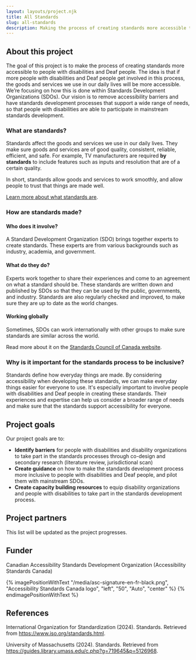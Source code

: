 ```yaml
---
layout: layouts/project.njk
title: All Standards
slug: all-standards
description: Making the process of creating standards more accessible to people with disabilities and Deaf people.
---
```

## About this project

The goal of this project is to make the process of creating standards more accessible to people with disabilities and Deaf people. The idea is that if more people with disabilities and Deaf people get involved in this process, the goods and services we use in our daily lives will be more accessible. We’re focusing on how this is done within Standards Development Organizations (SDOs). Our vision is to remove accessibility barriers and have standards development processes that support a wide range of needs, so that people with disabilities are able to participate in mainstream standards development.

### What are standards?

Standards affect the goods and services we use in our daily lives. They make sure goods and services are of good quality, consistent, reliable, efficient, and safe. For example, TV manufacturers are required **by standards** to include features such as inputs and resolution that are of a certain quality.

In short, standards allow goods and services to work smoothly, and allow people to trust that things are made well.

[Learn more about what standards are](https://youtu.be/S47SCjCYJHo?si=VY\_Y8Yv4Z4kmKDcG).

### How are standards made?

#### Who does it involve?

A Standard Development Organization (SDO) brings together experts to create standards. These experts are from various backgrounds such as industry, academia, and government.

#### What do they do?

Experts work together to share their experiences and come to an agreement on what a standard should be. These standards are written down and published by SDOs so that they can be used by the public, governments, and industry. Standards are also regularly checked and improved, to make sure they are up to date as the world changes.

#### Working globally

Sometimes, SDOs can work internationally with other groups to make sure standards are similar across the world.

Read more about it on the [Standards Council of Canada website](https://scc-ccn.ca/standards/how-standards-are-developed/how-national-standards-are-developed).

### Why is it important for the standards process to be inclusive?

Standards define how everyday things are made. By considering accessibility when developing these standards, we can make everyday things easier for everyone to use. It's especially important to involve people with disabilities and Deaf people in creating these standards. Their experiences and expertise can help us consider a broader range of needs and make sure that the standards support accessibility for everyone.

## Project goals

Our project goals are to:

* **Identify barriers** for people with disabilities and disability organizations to take part in the standards processes through co-design and secondary research (literature review, jurisdictional scan)
* **Create guidance** on how to make the standards development process more inclusive to people with disabilities and Deaf people, and pilot them with mainstream SDOs.
* **Create capacity building resources** to equip disability organizations and people with disabilities to take part in the standards development process.

## Project partners

This list will be updated as the project progresses.

## Funder

Canadian Accessibility Standards Development Organization (Accessibility Standards Canada)

{% imagePositionWithText "/media/asc-signature-en-fr-black.png", "Accessibility Standards Canada logo", "left", "50", "Auto", "center" %}
{% endimagePositionWithText %}

## References

International Organization for Standardization (2024). Standards. Retrieved from <https://www.iso.org/standards.html>.

University of Massachusetts (2024). Standards. Retrieved from <https://guides.library.umass.edu/c.php?g=719645&p=5126968>.
